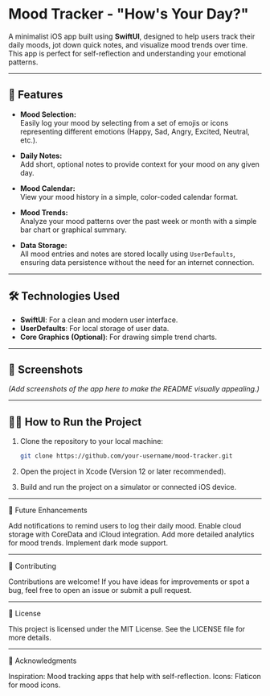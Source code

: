 # Mood Tracker - "How's Your Day?"  

A minimalist iOS app built using **SwiftUI**, designed to help users track their daily moods, jot down quick notes, and visualize mood trends over time. This app is perfect for self-reflection and understanding your emotional patterns.  

---

## 🚀 Features  

- **Mood Selection:**  
  Easily log your mood by selecting from a set of emojis or icons representing different emotions (Happy, Sad, Angry, Excited, Neutral, etc.).  

- **Daily Notes:**  
  Add short, optional notes to provide context for your mood on any given day.  

- **Mood Calendar:**  
  View your mood history in a simple, color-coded calendar format.  

- **Mood Trends:**  
  Analyze your mood patterns over the past week or month with a simple bar chart or graphical summary.  

- **Data Storage:**  
  All mood entries and notes are stored locally using `UserDefaults`, ensuring data persistence without the need for an internet connection.  

---

## 🛠️ Technologies Used  

- **SwiftUI**: For a clean and modern user interface.  
- **UserDefaults**: For local storage of user data.  
- **Core Graphics (Optional)**: For drawing simple trend charts.  

---

## 📱 Screenshots  
*(Add screenshots of the app here to make the README visually appealing.)*  

---

## 🧑‍💻 How to Run the Project  

1. Clone the repository to your local machine:  
   ```bash
   git clone https://github.com/your-username/mood-tracker.git

2. Open the project in Xcode (Version 12 or later recommended).

3. Build and run the project on a simulator or connected iOS device.

---

🌟 Future Enhancements

Add notifications to remind users to log their daily mood.
Enable cloud storage with CoreData and iCloud integration.
Add more detailed analytics for mood trends.
Implement dark mode support.

---

🤝 Contributing

Contributions are welcome! If you have ideas for improvements or spot a bug, feel free to open an issue or submit a pull request.

---

📜 License

This project is licensed under the MIT License. See the LICENSE file for more details.

---

📝 Acknowledgments

Inspiration: Mood tracking apps that help with self-reflection.
Icons: Flaticon for mood icons.
